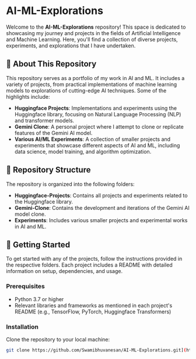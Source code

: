 # AI-ML-Explorations

Welcome to the **AI-ML-Explorations** repository! This space is dedicated to showcasing my journey and projects in the fields of Artificial Intelligence and Machine Learning. Here, you'll find a collection of diverse projects, experiments, and explorations that I have undertaken.

## 🧠 About This Repository

This repository serves as a portfolio of my work in AI and ML. It includes a variety of projects, from practical implementations of machine learning models to explorations of cutting-edge AI techniques. Some of the highlights include:

- **Huggingface Projects**: Implementations and experiments using the Huggingface library, focusing on Natural Language Processing (NLP) and transformer models.
- **Gemini Clone**: A personal project where I attempt to clone or replicate features of the Gemini AI model.
- **Various AI/ML Experiments**: A collection of smaller projects and experiments that showcase different aspects of AI and ML, including data science, model training, and algorithm optimization.

## 📁 Repository Structure

The repository is organized into the following folders:

- **Huggingface-Projects**: Contains all projects and experiments related to the Huggingface library.
- **Gemini-Clone**: Contains the development and iterations of the Gemini AI model clone.
- **Experiments**: Includes various smaller projects and experimental works in AI and ML.

## 🚀 Getting Started

To get started with any of the projects, follow the instructions provided in the respective folders. Each project includes a README with detailed information on setup, dependencies, and usage.

### Prerequisites

- Python 3.7 or higher
- Relevant libraries and frameworks as mentioned in each project's README (e.g., TensorFlow, PyTorch, Huggingface Transformers)

### Installation

Clone the repository to your local machine:

```sh
git clone https://github.com/Swamibhuvanesan/AI-ML-Explorations.git](https://github.com/Swamibhuvanesan/LLM-Explorations.git
